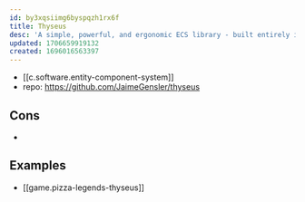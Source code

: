 ```yaml
---
id: by3xqsiimg6byspqzh1rx6f
title: Thyseus
desc: 'A simple, powerful, and ergonomic ECS library - built entirely in Typescript. Thyseus is an Entity Component System (ECS) framework written in Typescript. Taking much inspiration from Bevy, it aims to provide a best-in-class developer experience without sacrificing performance.'
updated: 1706659919132
created: 1696016563397
---
```


- [[c.software.entity-component-system]]
- repo: https://github.com/JaimeGensler/thyseus

## Cons

- 


## Examples

- [[game.pizza-legends-thyseus]]